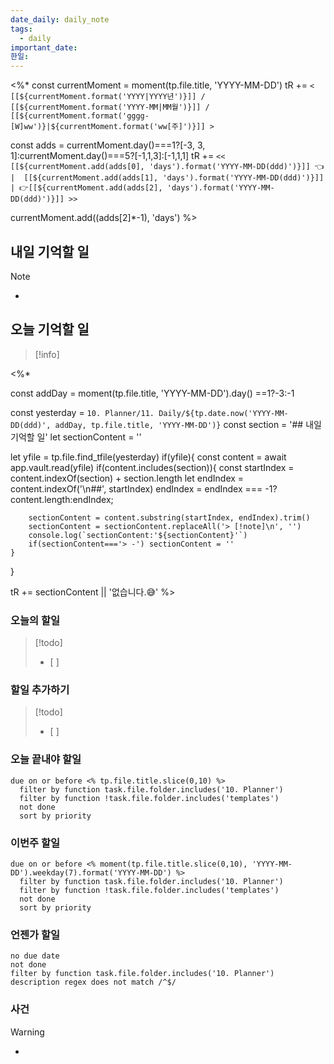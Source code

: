 ```yaml
---
date_daily: daily_note
tags:
  - daily
important_date: 
한일:
---
```

<%*
const currentMoment = moment(tp.file.title, 'YYYY-MM-DD')
tR += `< [[${currentMoment.format('YYYY|YYYY년')}]] / [[${currentMoment.format('YYYY-MM|MM월')}]] / [[${currentMoment.format('gggg-[W]ww')}|${currentMoment.format('ww[주]')}]] >
`

const adds = currentMoment.day()===1?[-3, 3, 1]:currentMoment.day()===5?[-1,1,3]:[-1,1,1]
tR += `<< [[${currentMoment.add(adds[0], 'days').format('YYYY-MM-DD(ddd)')}]] 👈 |  [[${currentMoment.add(adds[1], 'days').format('YYYY-MM-DD(ddd)')}]] | 👉[[${currentMoment.add(adds[2], 'days').format('YYYY-MM-DD(ddd)')}]] >>`

currentMoment.add((adds[2]*-1), 'days')
%>

## 내일 기억할 일
> [!note]
> -
## 오늘 기억할 일
>[!info]
> 
<%*

const addDay = moment(tp.file.title, 'YYYY-MM-DD').day() ==1?-3:-1

const yesterday = `10. Planner/11. Daily/${tp.date.now('YYYY-MM-DD(ddd)', addDay, tp.file.title, 'YYYY-MM-DD')}`
const section = '## 내일 기억할 일'
let sectionContent = ''

let yfile = tp.file.find_tfile(yesterday)
if(yfile){
	const content = await app.vault.read(yfile)
	if(content.includes(section)){
		const startIndex = content.indexOf(section) + section.length
		let endIndex = content.indexOf('\n##', startIndex)
		endIndex = endIndex === -1?content.length:endIndex;
		
		sectionContent = content.substring(startIndex, endIndex).trim()
		sectionContent = sectionContent.replaceAll('> [!note]\n', '')
		console.log(`sectionContent:'${sectionContent}'`)
		if(sectionContent==='> -') sectionContent = ''
	}
}

tR += sectionContent || '없습니다.😅'
%>

### 오늘의 할일
> [!todo]
>  - [ ]
### 할일 추가하기
> [!todo]
> - [ ]

### 오늘 끝내야 할일
```tasks
due on or before <% tp.file.title.slice(0,10) %>
  filter by function task.file.folder.includes('10. Planner')
  filter by function !task.file.folder.includes('templates')
  not done
  sort by priority
```

### 이번주 할일
```tasks
due on or before <% moment(tp.file.title.slice(0,10), 'YYYY-MM-DD').weekday(7).format('YYYY-MM-DD') %>
  filter by function task.file.folder.includes('10. Planner')
  filter by function !task.file.folder.includes('templates')
  not done
  sort by priority
```

### 언젠가 할일
```tasks
no due date
not done
filter by function task.file.folder.includes('10. Planner')
description regex does not match /^$/
```
### 사건
> [!warning]
>  -
